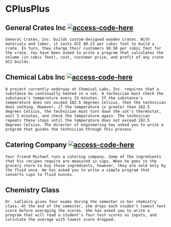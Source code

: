 # CPlusPlus

## General Crates Inc [![access-code-here](https://img.shields.io/badge/Access%20Code-Here-1f425f.svg)](https://github.com/naik24/CPlusPlus/blob/master/src/generalCrates.cpp)

`
General Crates, Inc. builds custom-designed wooden crates. With materials and labor, it costs GCI $0.23 per cubic foot to build a crate. In turn, they charge their customers $0.50 per cubic foot for the crate. You have been asked to write a program that calculates the volume (in cubic feet), cost, customer price, and profit of any crate GCI builds.
`

## Chemical Labs Inc [![access-code-here](https://img.shields.io/badge/Access%20Code-Here-1f425f.svg)](https://github.com/naik24/CPlusPlus/blob/master/src/chemicalLabs.cpp)

`
A project currently underway at Chemical Labs, Inc. requires that a substance be continually heated in a vat. A technician must check the substance's temperature every 15 minutes. If the substance's temperature does not exceed 102.5 degrees Celsius, then the technician does nothing. However, if the temperature is greater than 102.5 degrees Celsius, the technician must turn down the vat's thermostat, wait 5 minutes, and check the temperature again. The technician repeats these steps until the temperature does not exceed 102.5 degrees Celsius. The director of engineering has asked you to write a program that guides the technician through this process.
`

## Catering Company [![access-code-here](https://img.shields.io/badge/Access%20Code-Here-1f425f.svg)](https://github.com/naik24/CPlusPlus/blob/master/src/catering.cpp)

`
Your friend Michael runs a catering company. Some of the ingredients that his recipes require are measured in cups. When he goes to the grocery store to buy those ingredients, however, they are sold only by the fluid once. He has asked you to write a simple program that converts cups to fluid ounces.
`

## Chemistry Class

`
Dr. LaClaire gives four exams during the semester in her chemistry class. At the end of the semester, she drops each studen't lowest test score before averaging the scores. She has asked you to write a program that will read a student's four test scores as inputs, and calculate the average with lowest score dropped.
`
